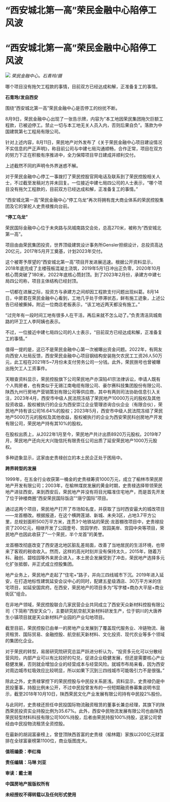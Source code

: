 # “西安城北第一高”荣民金融中心陷停工风波

# “西安城北第一高”荣民金融中心陷停工风波

![](https://inews.gtimg.com/om_bt/OJOiPQb9dp0NWXFIijk4uWeXU7mnByJ8E4sJnEhjsr8F4AA/1000)
_荣民金融中心。石青玲/摄_

哪个项目没有拖欠工程款的事情，目前双方已经达成和解，正准备复工的事情。

**石青玲/发自西安**

围绕“西安城北第一高”荣民金融中心是否停工的纷扰不断。

8月9日，荣民金融中心出现了一张告示牌，内容为“本工地因荣民集团拖欠巨额工程款，已被迫停工。禁止一切与本工地无关人员入内，否则后果自负”。落款为中国建筑第七工程局有限公司。

针对上述内容，8月11日，荣民地产对外发布了《关于荣民金融中心项目建设情况不实信息的严正声明》，称目前公司与中建七局沟通顺畅，合作正常，项目在双方的努力下正在积极有序推进中，全力保障项目早日建成并顺利交付。

上述截然不同的声明令外界迷惑不解。

对于荣民金融中心停工一事拨打了荣民控股官网电话及联系到了荣民控股相关人士，不过截至发稿对方并未回复。一位接近中建七局四公司的人士表示，“哪个项目没有拖欠工程款的，目前双方已经达成和解，正准备复工的事情。”

“西安城北第一高”荣民金融中心“停工乌龙”再次将拥有庞大商业体系的荣民控股集团及它的掌舵人史贵禄推向台前。

**“停工乌龙”**

荣民国际金融中心位于未央路与凤城南路交会处，总高270米，被称为“西安城北第一高”。

项目由由荣民集团投资，世界顶级建筑设计事务所Gensler担纲设计，总投资高达20亿元，2017年5月开工奠基，计划2023年交付。

这个被寄予厚望的“西安城北第一高”项目开发进展迅速。根据公开资料显示，2018年底完成了主楼筏板混凝土浇筑，2019年5月1日冲出正负零，2020年10月核心筒突破了180米，2022年底核心筒封顶。到了2023年2月份，承建方中建七局四公司称，项目主体结构已经封顶。

一切都在进展之际，投资方与承建方之间却因工程款支付问题出现纠葛。8月14日，中房君在荣民金融中心看到，工地几乎处于停滞状态，鲜有施工迹象，上述公告已经被撕掉。附近一位商店老板表示，“该工地近两天都没有施工。”

“过完年有一段时间工地有很多人在干活，再后来就不怎么动了。”负责清洁凤城南路的环卫工人李阿姨也表示。

不过，一位接近中建七局四公司的人士表示，“目前双方已经达成和解，正准备复工的事情。”

值得一提的是，这已不是荣民金融中心第一次被曝出资金问题。2022年，有网友向西安人社局反馈，西安荣民金融中心项目钢结构安装拖欠农民工工资26人50万元，此工程在2021年5~7月份未支付劳务公司一分钱。此外，荣民捌号也曾被曝出拖欠工人工资事件。

天眼查资料显示，荣民控股旗下公司荣民地产亦深陷41宗法律诉讼，申请人既有个人购房者，也有类似于无锡江南电缆有限公司、豪尔赛科技集团股份有限公司、陕西九州行房地产营销策划有限公司等供应商，其中有两则司法协助信息引入关注，2023年4月，西安市中级人民法院冻结了荣民地产10000万元的股权及其他投资收益，股权被执行的企业为西安崇江企业管理咨询合伙企业（有限合伙），荣民地产持有该公司16.64%的股权；2023年5月，西安市中级人民法院冻结了荣民地产5000万元的股权及其他收益，股权被执行的企业为西安荣民科创房地产开发有限公司，荣民地产持有其10%的股权。

在股权出质上，从2022年1月至今，荣民地产共计出质8920万元股权。2019年7月，荣民地产还向光大兴陇信托有限责任公司出质了延安荣民地产1000万元股权。

多种迹象显示，这家由史贵禄创立的本土民企正处于困局中。

**跨界转型的发展**

1999年，在五金行业收获第一桶金的史贵禄筹资1000万元，成立了榆林市荣民房地产开发有限公司；2003年，在榆林煤炭发展的黄金时期，史贵禄选择带领荣民地产进驻西安。来到西安后，荣民地产并没有将目光瞄准住宅地产，而是首先开发了位于钟楼商圈“西安荣民国际饭店”“唐宁国际”项目。

通过这两个项目，荣民地产打开了市场知名度，并获取了当时西安最大的城改项目——龙首棚改。根据报道，在这个横跨莲湖、新城、未央3区，占地3.7平方公里，总规划面积500万平方米，连贯3个地铁站的荣民·龙首棚改项目中，史贵禄投资了200亿元，相继开发了公园壹号、宫园学府、宫园美岸、宫园中央等项目，荣民地产也因此收获了“一个荣民，半个龙首”的美誉。

龙首棚改彻底改变了西安道北地区脏乱差局面，改善了当地居民的生活环境，也带来了客观的税收收入。然而，这样的高光时刻并没有保持太久，2015年，随着万科、融创、碧桂园等外来房企进入，本土房企发展受到了冲击，荣民地产选择多元化扩张抵御，并正式成立控股集团。

地产业务上，荣民地产走起了“住宅+”路子，并向三四线城市下沉。2019年进入延安，在打造地标性建筑延安会议中心的同时，配建五星级酒店、30万平方米的住宅项目，如延安国宾府。在西安，荣民地产的项目多为“写字楼+商办大平层+商业街区”组合。

在非地产领域，荣民控股联合几家民营企业共同成立了西安天众新材料控股有限公司（下简称“西安天众”），主要研究航空航天新材料研发生产，位于铜川的大唐养生小镇项目就是天众新材料产业园的产业勾地项目。

截至目前，荣民控股已由单一的房地产业发展到了覆盖现代服务业、冷链物流、融资租赁、国际贸易、金融控股、航空航天新材料、文化投资、现代农业等多个领域的集团化企业。

对于荣民的转型，易居研究院研究总监严跃进分析认为，“投资多元化可以分散经营风险，内部产业可以有比较好的勾兑，促进企业稳健发展，但还是需要核心产业稳健发展，否则就会增加企业的经营成本与经营风险。就城市布局来看，因为西安对周边城市虹吸效应比较明显，所以如果下沉到三四线城市可能吸引力不是很强。”

除此之外，史贵禄掌控下的荣民控股与中民投关系匪浅。资料显示，史贵禄仍是中民投董事，持股比例未公开，不过中民投曾发布的一份短期融资券募集说明书显示，截至2018年10月10日，陕西荣民文化产业发展有限公司持有中民投2%股份。

与此同时，史贵禄还担任中民投国际物流融资租赁的董事长兼总经理，其旗下的陕西荣民投资实业持股比例为35.67%。此外，西安中民物流发展有限公司也由陕西荣民轻型材料科技有限公司100%持股，后者由荣民持股100%持股，这家公司曾经由中民投物流租赁全资控股。

在最新的胡润富豪榜上，曾登顶陕西首富的史贵禄（榆林籍）家族以200亿元财富排在全球富豪榜第1100位，商业版图庞大。

**值班编委：李红梅**

**责任编辑：马琳 刘亚**

**审读：戴士潮**

**中国房地产报版权所有**

**未经授权不得转载以及任何形式使用**

